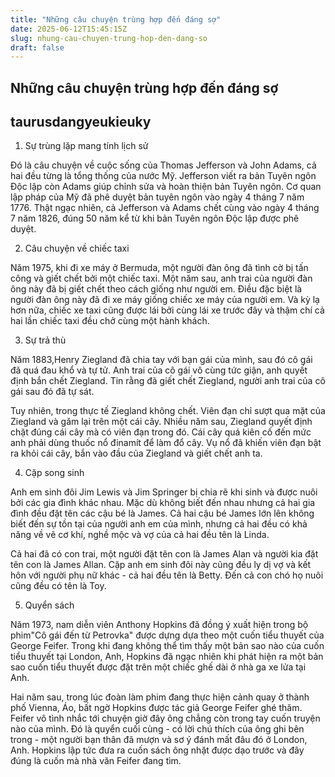 ```yaml
---
title: "Những câu chuyện trùng hợp đến đáng sợ"
date: 2025-06-12T15:45:15Z
slug: nhung-cau-chuyen-trung-hop-den-dang-so
draft: false
---
```


## Những câu chuyện trùng hợp đến đáng sợ

## taurusdangyeukieuky

1. Sự trùng lặp mang tính lịch sử
 
 
Đó là câu chuyện về cuộc sống của Thomas Jefferson và John Adams, cả hai đều từng là tổng thống của nước Mỹ. Jefferson viết ra bản Tuyên ngôn Độc lập còn Adams giúp chỉnh sửa và hoàn thiện bản Tuyên ngôn. Cơ quan lập pháp của Mỹ đã phê duyệt bản tuyên ngôn vào ngày 4 tháng 7 năm 1776. Thật ngạc nhiên, cả Jefferson và Adams chết cùng vào ngày 4 tháng 7 năm 1826, đúng 50 năm kể từ khi bản Tuyên ngôn Độc lập được phê duyệt.
 


2. Câu chuyện về chiếc taxi

Năm 1975, khi đi xe máy ở Bermuda, một người đàn ông đã tình cờ bị tấn công và giết chết bởi một chiếc taxi. Một năm sau, anh trai của người đàn ông này đã bị giết chết theo cách giống như người em. Điều đặc biệt là người đàn ông này đã đi xe máy giống chiếc xe máy của người em. Và kỳ lạ hơn nữa, chiếc xe taxi cũng được lái bởi cùng lái xe trước đây và thậm chí cả hai lần chiếc taxi đều chở cùng một hành khách.
 


3. Sự trả thù

Năm 1883,Henry Ziegland đã chia tay với bạn gái của mình, sau đó cô gái đã quá đau khổ và tự tử. Anh trai của cô gái vô cùng tức giận, anh quyết định bắn chết Ziegland. Tin rằng đã giết chết Ziegland, người anh trai của cô gái sau đó đã tự sát.
 


Tuy nhiên, trong thực tế Ziegland không chết. Viên đạn chỉ sượt qua mặt của Ziegland và găm lại trên một cái cây. Nhiều năm sau, Ziegland quyết định chặt đúng cái cây mà có viên đạn trong đó. Cái cây quá kiên cố đến mức anh phải dùng thuốc nổ đinamít để làm đổ cây. Vụ nổ đã khiến viên đạn bật ra khỏi cái cây, bắn vào đầu của Ziegland và giết chết anh ta.

4. Cặp song sinh

Anh em sinh đôi Jim Lewis và Jim Springer bị chia rẽ khi sinh và được nuôi bởi các gia đình khác nhau. Mặc dù không biết đến nhau nhưng cả hai gia đình đều đặt tên các cậu bé là James. Cả hai cậu bé James lớn lên không biết đến sự tồn tại của người anh em của mình, nhưng cả hai đều có khả năng về vẽ cơ khí, nghề mộc và vợ của cả hai đều tên là Linda.
 


Cả hai đã có con trai, một người đặt tên con là James Alan và người kia đặt tên con là James Allan. Cặp anh em sinh đôi này cũng đều ly dị vợ và kết hôn với người phụ nữ khác - cả hai đều tên là Betty. Đến cả con chó họ nuôi cũng đều có tên là Toy.

5. Quyển sách

Năm 1973, nam diễn viên Anthony Hopkins đã đồng ý xuất hiện trong bộ phim"Cô gái đến từ Petrovka" được dựng dựa theo một cuốn tiểu thuyết của George Feifer. Trong khi đang không thể tìm thấy một bản sao nào của cuốn tiểu thuyết tại London, Anh, Hopkins đã ngạc nhiên khi phát hiện ra một bản sao cuốn tiểu thuyết được đặt trên một chiếc ghế dài ở nhà ga xe lửa tại Anh.

Hai năm sau, trong lúc đoàn làm phim đang thực hiện cảnh quay ở thành phố Vienna, Áo, bất ngờ Hopkins được tác giả George Feifer ghé thăm. Feifer vô tình nhắc tới chuyện giờ đây ông chẳng còn trong tay cuốn truyện nào của mình. Đó là quyển cuối cùng - có lời chú thích của ông ghi bên trong - một người bạn thân đã mượn và sơ ý đánh mất đâu đó ở London, Anh. Hopkins lập tức đưa ra cuốn sách ông nhặt được dạo trước và đây đúng là cuốn mà nhà văn Feifer đang tìm.
